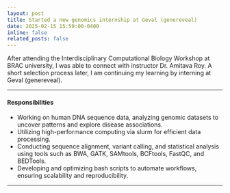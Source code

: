 ```yaml
---
layout: post
title: Started a new genomics internship at Geval (genereveal)
date: 2025-02-15 15:59:00-0400
inline: false
related_posts: false
---
```


After attending the Interdisciplinary Computational Biology Workshop at BRAC university, I was able to connect with instructor Dr. Amitava Roy. A short selection process later, I am continuing my learning by interning at Geval (genereveal).

---

#### Responsibilities

<ul>
    <li>Working on human DNA sequence data, analyzing genomic datasets to uncover patterns and explore disease associations.</li>
    <li>Utilizing high-performance computing via slurm for efficient data processing.</li>
    <li>Conducting sequence alignment, variant calling, and statistical analysis using tools such as BWA, GATK, SAMtools, BCFtools, FastQC, and BEDTools. </li>
    <li>Developing and optimizing bash scripts to automate workflows, ensuring scalability and reproducibility.</li>
</ul>

---



